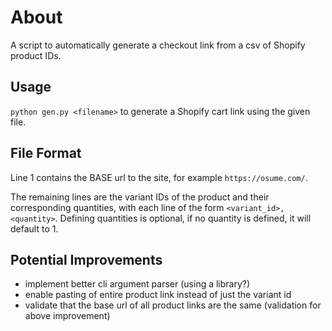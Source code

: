 # About

A script to automatically generate a checkout link from a csv of Shopify product IDs.

## Usage

`python gen.py <filename>` to generate a Shopify cart link using the given file.

## File Format

Line 1 contains the BASE url to the site, for example `https://osume.com/`. 

The remaining lines are the variant IDs of the product and their corresponding quantities, with each line of the form `<variant_id>,<quantity>`. Defining quantities is optional, if no quantity is defined, it will default to 1.

## Potential Improvements

- implement better cli argument parser (using a library?)
- enable pasting of entire product link instead of just the variant id
- validate that the base url of all product links are the same (validation for above improvement)
